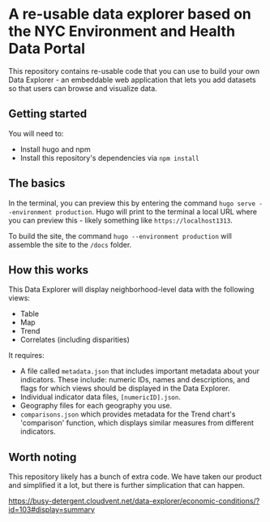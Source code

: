 # A re-usable data explorer based on the NYC Environment and Health Data Portal
This repository contains re-usable code that you can use to build your own Data Explorer - an embeddable web application that lets you add datasets so that users can browse and visualize data. 

## Getting started
You will need to:
- Install hugo and npm
- Install this repository's dependencies via `npm install`

## The basics
In the terminal, you can preview this by entering the command `hugo serve --environment production`. Hugo will print to the terminal a local URL where you can preview this - likely something like `https://localhost1313`.

To build the site, the command `hugo --environment production` will assemble the site to the `/docs` folder.

## How this works
This Data Explorer will display neighborhood-level data with the following views:
- Table
- Map
- Trend
- Correlates (including disparities)

It requires:
- A file called `metadata.json` that includes important metadata about your indicators. These include: numeric IDs, names and descriptions, and flags for which views should be displayed in the Data Explorer.
- Individual indicator data files, `[numericID].json`.
- Geography files for each geography you use.
- `comparisons.json` which provides metadata for the Trend chart's 'comparison' function, which displays similar measures from different indicators. 

## Worth noting
This repository likely has a bunch of extra code. We have taken our product and simplified it a lot, but there is further simplication that can happen. 


https://busy-detergent.cloudvent.net/data-explorer/economic-conditions/?id=103#display=summary